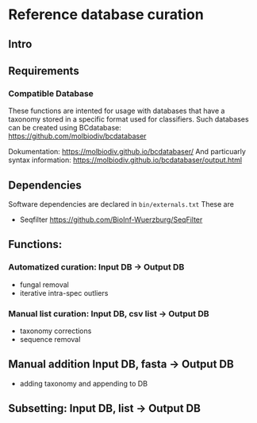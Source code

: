 # Reference database curation 

## Intro

## Requirements
### Compatible Database 
These functions are intented for usage with databases that have a taxonomy stored in a specific format used for classifiers. 
Such databases can be created using BCdatabase: https://github.com/molbiodiv/bcdatabaser

Dokumentation: https://molbiodiv.github.io/bcdatabaser/
And particuarly syntax information: https://molbiodiv.github.io/bcdatabaser/output.html

## Dependencies

Software dependencies are declared in ```bin/externals.txt```
These are 
* Seqfilter https://github.com/BioInf-Wuerzburg/SeqFilter

## Functions:

### Automatized curation: Input DB -> Output DB
* fungal removal
* iterative intra-spec outliers

### Manual list curation: Input DB, csv list -> Output DB
* taxonomy corrections
* sequence removal

## Manual addition Input DB, fasta -> Output DB
* adding taxonomy and appending to DB

## Subsetting: Input DB, list -> Output DB
